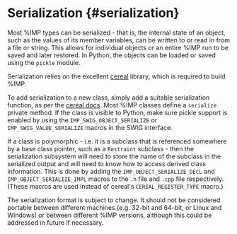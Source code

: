 Serialization {#serialization}
=============

Most %IMP types can be serialized - that is, the internal state of an object,
such as the values of its member variables, can be written to or read in from
a file or string. This allows for individual objects or an entire %IMP run
to be saved and later restored. In Python, the objects can be loaded or
saved using the `pickle` module.

Serialization relies on the excellent
[cereal](https://uscilab.github.io/cereal/) library, which is required to
build %IMP. 

To add serialization to a new class, simply add a suitable serialization
function, as per the
[cereal docs](https://uscilab.github.io/cereal/serialization_functions.html).
Most %IMP classes define a `serialize` private method. If the class is visible
to Python, make sure pickle support is enabled by using the
`IMP_SWIG_OBJECT_SERIALIZE` or `IMP_SWIG_VALUE_SERIALIZE` macros in the SWIG
interface.

If a class is polymorphic - i.e. it is a subclass that is referenced somewhere
by a base class pointer, such as a `Restraint` subclass - then the
serialization subsystem will need to store the name of the subclass in the
serialized output and will need to know how to access derived class
information. This is done by adding the `IMP_OBJECT_SERIALIZE_DECL` and
`IMP_OBJECT_SERIALIZE_IMPL` macros to the `.h` file and `.cpp` file
respectively. (These macros are used instead of cereal's `CEREAL_REGISTER_TYPE`
macro.)

The serialization format is subject to change. It should not be considered
portable between different machines (e.g. 32-bit and 64-bit, or Linux and
Windows) or between different %IMP versions, although this could be addressed
in future if necessary.
